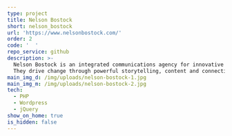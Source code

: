 ```yaml
---
type: project
title: Nelson Bostock
short: nelson_bostock
url: 'https://www.nelsonbostock.com/'
order: 2
code: '  '
repo_service: github
description: >-
  Nelson Bostock is an integrated communications agency for innovative brands.
  They drive change through powerful storytelling, content and connections.
main_img_d: /img/uploads/nelson-bostock-1.jpg
main_img_m: /img/uploads/nelson-bostock-2.jpg
tech:
  - PHP
  - Wordpress
  - jQuery
show_on_home: true
is_hidden: false
---
```


